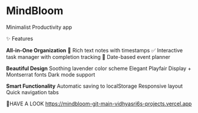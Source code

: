 # MindBloom
Minimalist Productivity app

✨ Features

**All-in-One Organization**
📝 Rich text notes with timestamps
✅ Interactive task manager with completion tracking
📆 Date-based event planner


**Beautiful Design**
Soothing lavender color scheme
Elegant Playfair Display + Montserrat fonts
Dark mode support

**Smart Functionality**
Automatic saving to localStorage
Responsive layout
Quick navigation tabs


🔸HAVE A LOOK 
https://mindbloom-git-main-vidhyasri6s-projects.vercel.app


